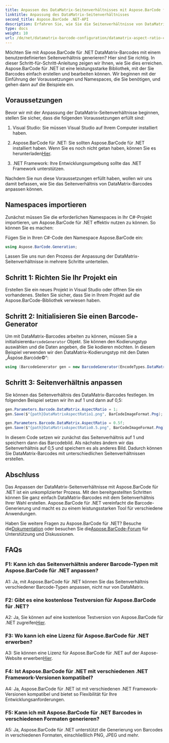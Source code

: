 ```yaml
---
title: Anpassen des DataMatrix-Seitenverhältnisses mit Aspose.BarCode für .NET
linktitle: Anpassung des DataMatrix-Seitenverhältnisses
second_title: Aspose.BarCode .NET-API
description: Erfahren Sie, wie Sie die Seitenverhältnisse von DataMatrix-Barcodes mit Aspose.BarCode für .NET anpassen. Schritt-für-Schritt-Anleitung zur Barcode-Generierung.
type: docs
weight: 10
url: /de/net/datamatrix-barcode-configuration/datamatrix-aspect-ratio-customization/
---
```

Möchten Sie mit Aspose.BarCode für .NET DataMatrix-Barcodes mit einem benutzerdefinierten Seitenverhältnis generieren? Hier sind Sie richtig. In dieser Schritt-für-Schritt-Anleitung zeigen wir Ihnen, wie Sie dies erreichen. Aspose.BarCode für .NET ist eine leistungsstarke Bibliothek, mit der Sie Barcodes einfach erstellen und bearbeiten können. Wir beginnen mit der Einführung der Voraussetzungen und Namespaces, die Sie benötigen, und gehen dann auf die Beispiele ein.

## Voraussetzungen

Bevor wir mit der Anpassung der DataMatrix-Seitenverhältnisse beginnen, stellen Sie sicher, dass die folgenden Voraussetzungen erfüllt sind:

1. Visual Studio: Sie müssen Visual Studio auf Ihrem Computer installiert haben.

2.  Aspose.BarCode für .NET: Sie sollten Aspose.BarCode für .NET installiert haben. Wenn Sie es noch nicht getan haben, können Sie es herunterladen[Hier](https://releases.aspose.com/barcode/net/).

3. .NET Framework: Ihre Entwicklungsumgebung sollte das .NET Framework unterstützen.

Nachdem Sie nun diese Voraussetzungen erfüllt haben, wollen wir uns damit befassen, wie Sie das Seitenverhältnis von DataMatrix-Barcodes anpassen können.

## Namespaces importieren

Zunächst müssen Sie die erforderlichen Namespaces in Ihr C#-Projekt importieren, um Aspose.BarCode für .NET effektiv nutzen zu können. So können Sie es machen:

Fügen Sie in Ihren C#-Code den Namespace Aspose.BarCode ein:

```csharp
using Aspose.BarCode.Generation;
```

Lassen Sie uns nun den Prozess der Anpassung der DataMatrix-Seitenverhältnisse in mehrere Schritte unterteilen.

## Schritt 1: Richten Sie Ihr Projekt ein

Erstellen Sie ein neues Projekt in Visual Studio oder öffnen Sie ein vorhandenes. Stellen Sie sicher, dass Sie in Ihrem Projekt auf die Aspose.BarCode-Bibliothek verwiesen haben.

## Schritt 2: Initialisieren Sie einen Barcode-Generator

 Um mit DataMatrix-Barcodes arbeiten zu können, müssen Sie a initialisieren`BarcodeGenerator` Objekt. Sie können den Kodierungstyp auswählen und die Daten angeben, die Sie kodieren möchten. In diesem Beispiel verwenden wir den DataMatrix-Kodierungstyp mit den Daten „Åspóse.Barcóde©“:

```csharp
using (BarcodeGenerator gen = new BarcodeGenerator(EncodeTypes.DataMatrix, "Åspóse.Barcóde©"))
```

## Schritt 3: Seitenverhältnis anpassen

Sie können das Seitenverhältnis des DataMatrix-Barcodes festlegen. Im folgenden Beispiel setzen wir ihn auf 1 und dann auf 0,5:

```csharp
gen.Parameters.Barcode.DataMatrix.AspectRatio = 1;
gen.Save($"{path}DataMatrixAspectRatio1.png", BarCodeImageFormat.Png);

gen.Parameters.Barcode.DataMatrix.AspectRatio = 0.5f;
gen.Save($"{path}DataMatrixAspectRatio0.5.png", BarCodeImageFormat.Png);
```

In diesem Code setzen wir zunächst das Seitenverhältnis auf 1 und speichern dann das Barcodebild. Als nächstes ändern wir das Seitenverhältnis auf 0,5 und speichern es als anderes Bild. Dadurch können Sie DataMatrix-Barcodes mit unterschiedlichen Seitenverhältnissen erstellen.

## Abschluss

Das Anpassen der DataMatrix-Seitenverhältnisse mit Aspose.BarCode für .NET ist ein unkomplizierter Prozess. Mit den bereitgestellten Schritten können Sie ganz einfach DataMatrix-Barcodes mit dem Seitenverhältnis Ihrer Wahl erstellen. Aspose.BarCode für .NET vereinfacht die Barcode-Generierung und macht es zu einem leistungsstarken Tool für verschiedene Anwendungen.

 Haben Sie weitere Fragen zu Aspose.BarCode für .NET? Besuche die[Dokumentation](https://reference.aspose.com/barcode/net/) oder besuchen Sie die[Aspose.BarCode-Forum](https://forum.aspose.com/c/barcode/13) für Unterstützung und Diskussionen.

## FAQs

### F1: Kann ich das Seitenverhältnis anderer Barcode-Typen mit Aspose.BarCode für .NET anpassen?

A1: Ja, mit Aspose.BarCode für .NET können Sie das Seitenverhältnis verschiedener Barcode-Typen anpassen, nicht nur von DataMatrix.

### F2: Gibt es eine kostenlose Testversion für Aspose.BarCode für .NET?

A2: Ja, Sie können auf eine kostenlose Testversion von Aspose.BarCode für .NET zugreifen[Hier](https://releases.aspose.com/).

### F3: Wo kann ich eine Lizenz für Aspose.BarCode für .NET erwerben?

 A3: Sie können eine Lizenz für Aspose.BarCode für .NET auf der Aspose-Website erwerben[Hier](https://purchase.aspose.com/buy).

### F4: Ist Aspose.BarCode für .NET mit verschiedenen .NET Framework-Versionen kompatibel?

A4: Ja, Aspose.BarCode für .NET ist mit verschiedenen .NET Framework-Versionen kompatibel und bietet so Flexibilität für Ihre Entwicklungsanforderungen.

### F5: Kann ich mit Aspose.BarCode für .NET Barcodes in verschiedenen Formaten generieren?

A5: Ja, Aspose.BarCode für .NET unterstützt die Generierung von Barcodes in verschiedenen Formaten, einschließlich PNG, JPEG und mehr.